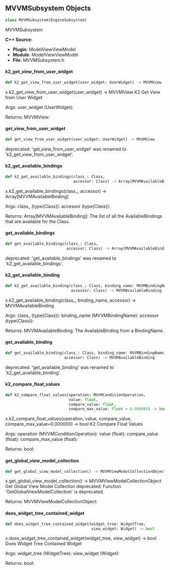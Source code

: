 ## MVVMSubsystem Objects

```python
class MVVMSubsystem(EngineSubsystem)
```

MVVMSubsystem

**C++ Source:**

- **Plugin**: ModelViewViewModel
- **Module**: ModelViewViewModel
- **File**: MVVMSubsystem.h

<a id="unreal.MVVMSubsystem.k2_get_view_from_user_widget"></a>

#### k2_get_view_from_user_widget

```python
def k2_get_view_from_user_widget(user_widget: UserWidget) -> MVVMView
```

x.k2_get_view_from_user_widget(user_widget) -> MVVMView
K2 Get View from User Widget

Args:
    user_widget (UserWidget): 

Returns:
    MVVMView:

<a id="unreal.MVVMSubsystem.get_view_from_user_widget"></a>

#### get_view_from_user_widget

```python
def get_view_from_user_widget(user_widget: UserWidget) -> MVVMView
```

deprecated: 'get_view_from_user_widget' was renamed to 'k2_get_view_from_user_widget'.

<a id="unreal.MVVMSubsystem.k2_get_available_bindings"></a>

#### k2_get_available_bindings

```python
def k2_get_available_bindings(class_: Class,
                              accessor: Class) -> Array[MVVMAvailableBinding]
```

x.k2_get_available_bindings(class_, accessor) -> Array[MVVMAvailableBinding]


Args:
    class_ (type(Class)): 
    accessor (type(Class)): 

Returns:
    Array[MVVMAvailableBinding]: The list of all the AvailableBindings that are available for the Class.

<a id="unreal.MVVMSubsystem.get_available_bindings"></a>

#### get_available_bindings

```python
def get_available_bindings(class_: Class,
                           accessor: Class) -> Array[MVVMAvailableBinding]
```

deprecated: 'get_available_bindings' was renamed to 'k2_get_available_bindings'.

<a id="unreal.MVVMSubsystem.k2_get_available_binding"></a>

#### k2_get_available_binding

```python
def k2_get_available_binding(class_: Class, binding_name: MVVMBindingName,
                             accessor: Class) -> MVVMAvailableBinding
```

x.k2_get_available_binding(class_, binding_name, accessor) -> MVVMAvailableBinding


Args:
    class_ (type(Class)): 
    binding_name (MVVMBindingName): 
    accessor (type(Class)): 

Returns:
    MVVMAvailableBinding: The AvailableBinding from a BindingName.

<a id="unreal.MVVMSubsystem.get_available_binding"></a>

#### get_available_binding

```python
def get_available_binding(class_: Class, binding_name: MVVMBindingName,
                          accessor: Class) -> MVVMAvailableBinding
```

deprecated: 'get_available_binding' was renamed to 'k2_get_available_binding'.

<a id="unreal.MVVMSubsystem.k2_compare_float_values"></a>

#### k2_compare_float_values

```python
def k2_compare_float_values(operation: MVVMConditionOperation,
                            value: float,
                            compare_value: float,
                            compare_max_value: float = 0.000000) -> bool
```

x.k2_compare_float_values(operation, value, compare_value, compare_max_value=0.000000) -> bool
K2 Compare Float Values

Args:
    operation (MVVMConditionOperation): 
    value (float): 
    compare_value (float): 
    compare_max_value (float): 

Returns:
    bool:

<a id="unreal.MVVMSubsystem.get_global_view_model_collection"></a>

#### get_global_view_model_collection

```python
def get_global_view_model_collection() -> MVVMViewModelCollectionObject
```

x.get_global_view_model_collection() -> MVVMViewModelCollectionObject
Get Global View Model Collection
deprecated: Function 'GetGlobalViewModelCollection' is deprecated.

Returns:
    MVVMViewModelCollectionObject:

<a id="unreal.MVVMSubsystem.does_widget_tree_contained_widget"></a>

#### does_widget_tree_contained_widget

```python
def does_widget_tree_contained_widget(widget_tree: WidgetTree,
                                      view_widget: Widget) -> bool
```

x.does_widget_tree_contained_widget(widget_tree, view_widget) -> bool
Does Widget Tree Contained Widget

Args:
    widget_tree (WidgetTree): 
    view_widget (Widget): 

Returns:
    bool:

<a id="unreal.MVVMViewModelBase"></a>